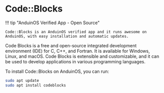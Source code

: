 # Code::Blocks

!!! tip "AnduinOS Verified App - Open Source"

    Code::Blocks is an AnduinOS verified app and it runs awesome on AnduinOS, with easy installation and automatic updates.

Code Blocks is a free and open-source integrated development environment (IDE) for C, C++, and Fortran. It is available for Windows, Linux, and macOS. Code Blocks is extensible and customizable, and it can be used to develop applications in various programming languages.

To install Code::Blocks on AnduinOS, you can run:

```bash
sudo apt update
sudo apt install codeblocks
```
